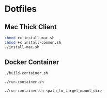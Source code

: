 # Dotfiles

## Mac Thick Client

```bash
chmod +x install-mac.sh
chmod +x install-common.sh
./install-mac.sh
```

## Docker Container

```bash
./build-container.sh
```

```bash
./run-container.sh
```

```bash
./run-container.sh <path_to_target_mount_dir>
```
